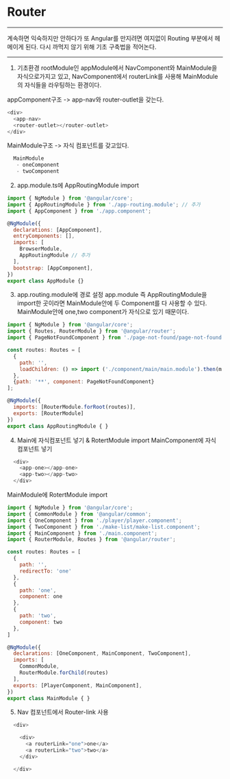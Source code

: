 # Router
- - - 
계속하면 익숙하지만 안하다가 또 Angular를 만지려면 여지없이 Routing 부분에서 헤메이게 된다.
다시 까먹지 않기 위해 기초 구축법을 적어논다.
- - - 

1. 기초환경
rootModule인 appModule에서 NavComponent와 MainModule을 자식으로가지고 있고,
NavComponent에서 routerLink를 사용해 MainModule의 자식들을 라우팅하는 환경이다.

appComponent구조 -> app-nav와 router-outlet을 갖는다.
  ```javascript
  <div>
    <app-nav>
    <router-outlet></router-outlet>
  </div>
  ```
MainModule구조 -> 자식 컴포넌트를 갖고있다.
  ```javascript
    MainModule
     - oneComponent
     - twoComponent
  ```

2. app.module.ts에 AppRoutingModule import 

  ```javascript
  import { NgModule } from '@angular/core';
  import { AppRoutingModule } from './app-routing.module'; // 추가
  import { AppComponent } from './app.component';

  @NgModule({
    declarations: [AppComponent],
    entryComponents: [],
    imports: [
      BrowserModule, 
      AppRoutingModule // 추가
    ],
    bootstrap: [AppComponent],
  })
  export class AppModule {}
  ```

3. app.routing.module에 경로 설정 
app.module 즉 AppRoutingModule을 import한 곳이라면 MainModule안에 두 Component를 다 사용할 수 있다.
MainModule안에 one,two component가 자식으로 있기 때문이다.

  ```javascript
  import { NgModule } from '@angular/core';
  import { Routes, RouterModule } from '@angular/router';
  import { PageNotFoundComponent } from './page-not-found/page-not-found.component';

  const routes: Routes = [
    {
      path: '',
      loadChildren: () => import ('./component/main/main.module').then(m => m.MainModule) // mainModule 추가
    },
    {path: '**', component: PageNotFoundComponent}
  ];

  @NgModule({
    imports: [RouterModule.forRoot(routes)],
    exports: [RouterModule]
  })
  export class AppRoutingModule { }

  ```

4. Main에 자식컴포넌트 넣기 & RotertModule import 
MainComponent에 자식 컴포넌트 넣기
  ```javascript
    <div>
      <app-one></app-one>
      <app-two></app-two>
    </div>
  ```

MainModule에 RotertModule import 
  ```javascript
  import { NgModule } from '@angular/core';
  import { CommonModule } from '@angular/common';
  import { OneComponent } from './player/player.component';
  import { TwoComponent } from './make-list/make-list.component';
  import { MainComponent } from './main.component';
  import { RouterModule, Routes } from '@angular/router';

  const routes: Routes = [
    {
      path: '',
      redirectTo: 'one'
    },
    {
      path: 'one',
      component: one
    },
    {
      path: 'two',
      component: two
    },
  ]

  @NgModule({
    declarations: [OneComponent, MainComponent, TwoComponent],
    imports: [
      CommonModule,
      RouterModule.forChild(routes)
    ],
    exports: [PlayerComponent, MainComponent],
  })
  export class MainModule { }
  ```

5. Nav 컴포넌트에서 Router-link 사용
  ```javascript
    <div>

      <div>
        <a routerLink="one">one</a>
        <a routerLink="two">two</a>
      </div>

    </div>
  ```